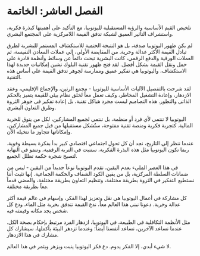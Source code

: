 # الفصل العاشر: الخاتمة

تلخيص القيم الأساسية والرؤية المستقبلية لليوتوبيا، مع التأكيد على أهميتها كبذرة فكرية، واستشراف التأثير العميق لشبكة تدفق القيمة اللامركزية على المجتمع البشري.

لم يكن ظهور اليوتوبيا صدفة، بل هو النتيجة الحتمية للاستكشاف المستمر للبشرية لطرق تبادل القيمة الأكثر عدالة وحرية. من المقايضة الأولى، إلى عملات المعادن النفيسة، ثم العملات الورقية والدفع الرقمي، كانت البشرية تبحث دائماً عن وسائط وأنظمة قادرة على حمل ونقل القيمة بشكل أفضل. لقد فتح ظهور تقنية البلوك تشين إمكانيات جديدة لهذا الاستكشاف، واليوتوبيا هي تفكير عميق وممارسة لجوهر تدفق القيمة على أساس هذه التقنية.

لقد شرحت بالتفصيل الآليات الأساسية لليوتوبيا - مجمع الرنين، والإجماع الإقليمي، وعقد الازدهار، وإعادة التشغيل المخاطر، وكيف تعمل معاً لخلق نظام بيئي للقيمة يتميز بالحكم الذاتي والتطور. هذه التصاميم ليست مجرد هياكل تقنية، بل إعادة تفكير في جوهر الثروة وطرق التعاون البشري.

اليوتوبيا لا تنتمي لأي فرد أو منظمة، بل تنتمي لجميع المشاركين، لكل من يتوق للحرية المالية. كتجربة فكرية ومنصة تقنية مفتوحة، ستُشكل مستقبلها من قبل جميع المشاركين، وإمكاناتها تتجاوز ما نتخيله الآن.

عندما ننظر إلى التاريخ، نجد أن كل تحول اجتماعي اقتصادي كبير بدأ بفكرة بسيطة وقوية. ربما تكون اليوتوبيا مثل هذه البذرة الفكرية، ستنبت في التربة الرقمية، وتنمو في النهاية لتصبح شجرة حكمة تظلل الجميع.

في هذا العصر المليء بعدم اليقين، تقدم اليوتوبيا نوعاً جديداً من اليقين - ليس من ضمانات السلطة المركزية، بل من يقين الكود الشفاف والحكمة الجماعية. إنها تثبت أننا نستطيع التفكير في الثروة بطريقة مختلفة، وتنظيم التعاون بطريقة مختلفة، والمضي قدماً معاً بطريقة مختلفة.

كل مشاركة في أعمال اليوتوبيا هي نقل وتعزيز لهذا الفكر، وإسهام في عالم قيمة أكثر عدالة وحرية. دعونا نبني هذا العالم معاً، ندع القيمة تتدفق بحرية مثل الماء، ودع كل شخص يجد مكانه وقيمته فيه.

مثل الأنظمة التكافلية في الطبيعة، في اليوتوبيا، ازدهار الفرد مرتبط بإحكام بصحة الكل. عندما نساعد الآخرين، نساعد أنفسنا أيضاً؛ وعندما تزدهر البيئة بأكملها، سيشارك كل مشارك في هذا الازدهار.

لا شيء أبدي، إلا الفكر يدوم. دع فكر اليوتوبيا ينبت ويزهر ويثمر في هذا العالم.